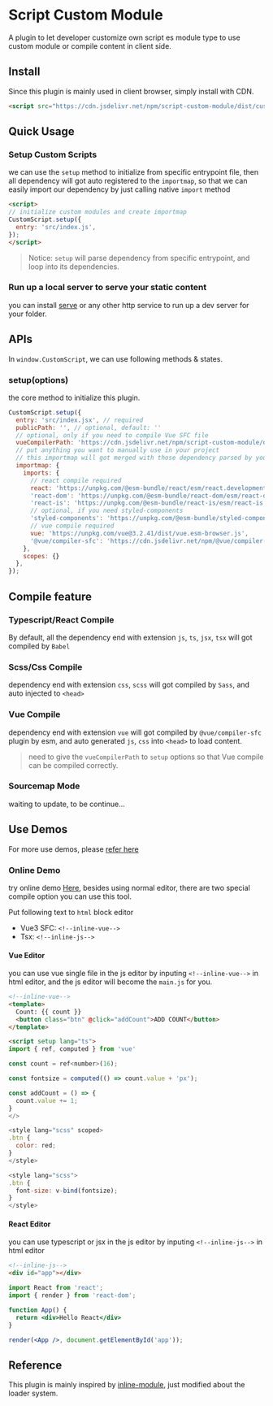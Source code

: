 # Script Custom Module

A plugin to let developer customize own script es module type to use custom module or compile content in client side.


## Install
Since this plugin is mainly used in client browser, simply install with CDN.

```html
<script src="https://cdn.jsdelivr.net/npm/script-custom-module/dist/custom-script.global.js"></script>
```


## Quick Usage

### Setup Custom Scripts
we can use the `setup` method to initialize from specific entrypoint file, then all dependency will got auto registered to the `importmap`, so that we can easily import our dependency by just calling native `import` method

```html
<script>
// initialize custom modules and create importmap
CustomScript.setup({
  entry: 'src/index.js',
});
</script>
```

> Notice: `setup` will parse dependency from specific entrypoint, and loop into its dependencies.

### Run up a local server to serve your static content
you can install [serve](https://www.npmjs.com/package/serve) or any other http service to run up a dev server for your folder.



## APIs
In `window.CustomScript`, we can use following methods & states.

### setup(options)
the core method to initialize this plugin.

```js
CustomScript.setup({
  entry: 'src/index.jsx', // required
  publicPath: '', // optional, default: ''
  // optional, only if you need to compile Vue SFC file
  vueCompilerPath: 'https://cdn.jsdelivr.net/npm/script-custom-module/dist/vue-parser.mjs',
  // put anything you want to manually use in your project
  // this importmap will got merged with those dependency parsed by your entry file
  importmap: {
    imports: {
      // react compile required
      react: 'https://unpkg.com/@esm-bundle/react/esm/react.development.js',
      'react-dom': 'https://unpkg.com/@esm-bundle/react-dom/esm/react-dom.development.js',
      'react-is': 'https://unpkg.com/@esm-bundle/react-is/esm/react-is.development.js',
      // optional, if you need styled-components
      'styled-components': 'https://unpkg.com/@esm-bundle/styled-components/esm/styled-components.browser.min.js',
      // vue compile required
      vue: 'https://unpkg.com/vue@3.2.41/dist/vue.esm-browser.js',
      '@vue/compiler-sfc': 'https://cdn.jsdelivr.net/npm/@vue/compiler-sfc@3.2.41/dist/compiler-sfc.esm-browser.js',
    },
    scopes: {}
  },
});
```


## Compile feature

### Typescript/React Compile
By default, all the dependency end with extension `js`, `ts`, `jsx`, `tsx` will got compiled by `Babel`

### Scss/Css Compile
dependency end with extension `css`, `scss` will got compiled by `Sass`, and auto injected to `<head>`

### Vue Compile
dependency end with extension `vue` will got compiled by `@vue/compiler-sfc` plugin by esm, and auto generated `js`, `css` into `<head>` to load content.

> need to give the `vueCompilerPath` to `setup` options so that Vue compile can be compiled correctly.

### Sourcemap Mode
waiting to update, to be continue...



## Use Demos

For more use demos, please [refer here](https://github.com/johnnywang1994/custom-module/tree/master/test)

### Online Demo
try online demo [Here](https://www.maju-web.club/local), besides using normal editor, there are two special compile option you can use this tool.

Put following text to `html` block editor
- Vue3 SFC: `<!--inline-vue-->`
- Tsx: `<!--inline-js-->`

#### Vue Editor
you can use vue single file in the js editor by inputing `<!--inline-vue-->` in html editor, and the js editor will become the `main.js` for you.

```html
<!--inline-vue-->
<template>
  Count: {{ count }}
  <button class="btn" @click="addCount">ADD COUNT</button>
</template>

<script setup lang="ts">
import { ref, computed } from 'vue'

const count = ref<number>(16);

const fontsize = computed(() => count.value + 'px');

const addCount = () => {
  count.value += 1;
}
</>

<style lang="scss" scoped>
.btn {
  color: red;
}
</style>

<style lang="scss">
.btn {
  font-size: v-bind(fontsize);
}
</style>
```


#### React Editor
you can use typescript or jsx in the js editor by inputing `<!--inline-js-->` in html editor

```html
<!--inline-js-->
<div id="app"></div>
```

```jsx
import React from 'react';
import { render } from 'react-dom';

function App() {
  return <div>Hello React</div>
}

render(<App />, document.getElementById('app'));
```


## Reference

This plugin is mainly inspired by [inline-module](https://www.npmjs.com/package/inline-module), just modified about the loader system.